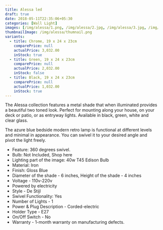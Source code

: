 ```yaml
---
title: Alessa led
draft: true
date: 2018-05-11T22:35:06+05:30
categories: [Wall Light]
images: [/img/alessa/1.png, /img/alessa/2.jpg, /img/alessa/3.jpg, /img/alessa/4.jpg, /img/alessa/5.jpg, /img/alessa/6.jpg]
thumbnailImage: /img/alessa/thumnail.png
variants: 
  - title: Chrome, 19 x 24 x 23cm
    comparePrice: null
    actualPrice: 3,032.00
    inStock: true
  - title: Green, 19 x 24 x 23cm
    comparePrice: null
    actualPrice: 2,032.00
    inStock: false
  - title: Black, 19 x 24 x 23cm
    comparePrice: null
    actualPrice: 1,032.00
    inStock: true
---
```


The Alessa collection features a metal shade that when illuminated provides a beautiful two toned look. Perfect for mounting along your house, on your deck or patio, or as entryway lights. Available in black, green, white and clear glass.

The azure blue bedside modern retro lamp is functional at different levels and minimal in appearance. You can swivel it to your desired angle and pivot the light freely.

- Feature: 360 degrees swivel.
- Bulb: Not Included, Shop here
- Lighting part of the image: 40w T45 Edison Bulb
- Material: Iron
- Finish: Gloss Blue
- Diameter of the shade - 6 inches, Height of the shade - 4 inches
- Voltage - 110v-220v
- Powered by electricity
- Style - De Stijl
- Swivel Functionality: Yes
- Number of Lights - 1
- Power & Plug Description - Corded-electric
- Holder Type - E27
- On/Off Switch - No
- Warranty - 1-month warranty on manufacturing defects.